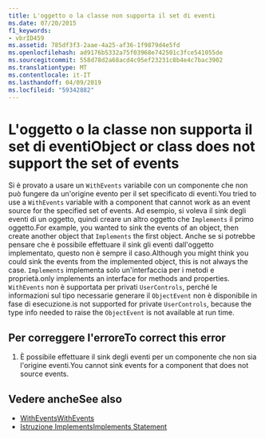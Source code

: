```yaml
---
title: L'oggetto o la classe non supporta il set di eventi
ms.date: 07/20/2015
f1_keywords:
- vbrID459
ms.assetid: 785df3f3-2aae-4a25-af36-1f9879d4e5fd
ms.openlocfilehash: ad9176b5332a75f03968e742501c3fce541055de
ms.sourcegitcommit: 558d78d2a68acd4c95ef23231c8b4e4c7bac3902
ms.translationtype: MT
ms.contentlocale: it-IT
ms.lasthandoff: 04/09/2019
ms.locfileid: "59342882"
---
```

# <a name="object-or-class-does-not-support-the-set-of-events"></a><span data-ttu-id="f1a11-102">L'oggetto o la classe non supporta il set di eventi</span><span class="sxs-lookup"><span data-stu-id="f1a11-102">Object or class does not support the set of events</span></span>
<span data-ttu-id="f1a11-103">Si è provato a usare un `WithEvents` variabile con un componente che non può fungere da un'origine evento per il set specificato di eventi.</span><span class="sxs-lookup"><span data-stu-id="f1a11-103">You tried to use a `WithEvents` variable with a component that cannot work as an event source for the specified set of events.</span></span> <span data-ttu-id="f1a11-104">Ad esempio, si voleva il sink degli eventi di un oggetto, quindi creare un altro oggetto che `Implements` il primo oggetto.</span><span class="sxs-lookup"><span data-stu-id="f1a11-104">For example, you wanted to sink the events of an object, then create another object that `Implements` the first object.</span></span> <span data-ttu-id="f1a11-105">Anche se si potrebbe pensare che è possibile effettuare il sink gli eventi dall'oggetto implementato, questo non è sempre il caso.</span><span class="sxs-lookup"><span data-stu-id="f1a11-105">Although you might think you could sink the events from the implemented object, this is not always the case.</span></span> `Implements` <span data-ttu-id="f1a11-106">implementa solo un'interfaccia per i metodi e proprietà.</span><span class="sxs-lookup"><span data-stu-id="f1a11-106">only implements an interface for methods and properties.</span></span> `WithEvents` <span data-ttu-id="f1a11-107">non è supportata per privati `UserControls`, perché le informazioni sul tipo necessarie generare il `ObjectEvent` non è disponibile in fase di esecuzione.</span><span class="sxs-lookup"><span data-stu-id="f1a11-107">is not supported for private `UserControls`, because the type info needed to raise the `ObjectEvent` is not available at run time.</span></span>  
  
## <a name="to-correct-this-error"></a><span data-ttu-id="f1a11-108">Per correggere l'errore</span><span class="sxs-lookup"><span data-stu-id="f1a11-108">To correct this error</span></span>  
  
1. <span data-ttu-id="f1a11-109">È possibile effettuare il sink degli eventi per un componente che non sia l'origine eventi.</span><span class="sxs-lookup"><span data-stu-id="f1a11-109">You cannot sink events for a component that does not source events.</span></span>  
  
## <a name="see-also"></a><span data-ttu-id="f1a11-110">Vedere anche</span><span class="sxs-lookup"><span data-stu-id="f1a11-110">See also</span></span>

- [<span data-ttu-id="f1a11-111">WithEvents</span><span class="sxs-lookup"><span data-stu-id="f1a11-111">WithEvents</span></span>](../../../visual-basic/language-reference/modifiers/withevents.md)
- [<span data-ttu-id="f1a11-112">Istruzione Implements</span><span class="sxs-lookup"><span data-stu-id="f1a11-112">Implements Statement</span></span>](../../../visual-basic/language-reference/statements/implements-statement.md)
